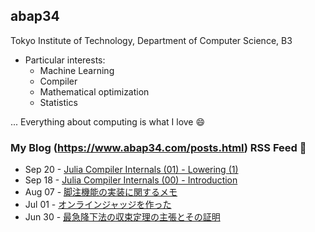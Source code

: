 ## abap34

Tokyo Institute of Technology, Department of Computer Science, B3

- Particular interests:
  - Machine Learning
  - Compiler
  - Mathematical optimization
  - Statistics


... Everything about computing is what I love :smile:

### My Blog (https://www.abap34.com/posts.html) RSS Feed 📝 

<!-- feed start -->
- Sep 20 - [Julia Compiler Internals (01) - Lowering (1)](https://abap34.com/posts/jci_01.html)
- Sep 18 - [Julia Compiler Internals (00) - Introduction](https://abap34.com/posts/jci_00.html)
- Aug 07 - [脚注機能の実装に関するメモ](https://abap34.com/posts/footnote_implement.html)
- Jul 01 - [オンラインジャッジを作った](https://abap34.com/posts/oj_abap34.html)
- Jun 30 - [最急降下法の収束定理の主張とその証明](https://abap34.com/posts/gd_convergence_theorem.html)
<!-- feed end -->